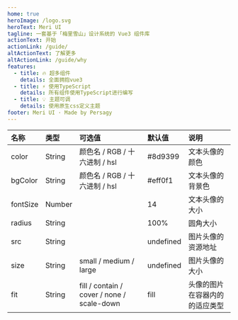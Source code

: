 ```yaml
---
home: true
heroImage: /logo.svg
heroText: Meri UI
tagline: 一套基于「梅里雪山」设计系统的 Vue3 组件库
actionText: 开始
actionLink: /guide/
altActionText: 了解更多
altActionLink: /guide/why
features:
  - title: 🔥 超多组件
    details: 全面拥抱vue3
  - title: ⚡️ 使用TypeScript
    details: 所有组件使用TypeScript进行编写
  - title: 💡 主题可调
    details: 使用原生css定义主题
footer: Meri UI · Made by Persagy
---
```


| 名称 | 类型 | 可选值                 | 默认值   | 说明 |
| :--- | :--- | :-------------------- | :----- | :----- |
| color | String   | 颜色名 / RGB / 十六进制 / hsl |  #8d9399    |文本头像的颜色|
| bgColor | String   | 颜色名 / RGB / 十六进制 / hsl |  #eff0f1    |文本头像的背景色|
| fontSize | Number   |  |  14    |文本头像的大小|
| radius | String   |  |  100%    |圆角大小|
| src | String   |  |  undefined    |图片头像的资源地址	|
| size | String   | small / medium / large |  undefined    |图片头像的大小	|
| fit | String   | fill / contain / cover / none / scale-down  |  fill    |头像的图片在容器内的的适应类型	|

<script setup>
  import { onMounted } from 'vue'
  onMounted=(()=>{
    debugger
    console.log(123456789);
  })
</script>